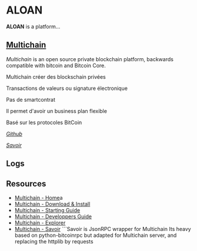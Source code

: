 ALOAN
====

**ALOAN** is a platform...

[Multichain](http://www.multichain.com/)
----

*Multichain* is an open source private blockchain platform, backwards compatible with bitcoin and Bitcoin Core.

Multichain créer des blockschain privées

Transactions de valeurs ou signature électronique

Pas de smartcontrat

Il permet d'avoir un business plan flexible

Basé sur les protocoles BitCoin

*[Github](https://github.com/MultiChain)*

*[Savoir](https://github.com/DXMarkets/Savoir)*

Logs
----


Resources
----

- [Multichain - Home](http://www.multichain.com/)a
- [Multichain - Download & Install](http://www.multichain.com/download-install/)
- [Multichain - Starting Guide](http://www.multichain.com/getting-started/)
- [Multichain - Developpers Guide](http://www.multichain.com/developers/)
- [Multichain - Explorer](https://github.com/MultiChain/multichain-explorer)
- [Multichain - Savoir](https://github.com/DXMarkets/Savoir) ```Savoir is JsonRPC wrapper for Multichain Its heavy based on python-bitcoinrpc but adapted for Multichain server, and replacing the httplib by requests


